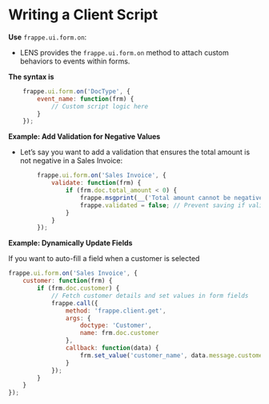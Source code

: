 # Writing a Client Script

**Use** `frappe.ui.form.on`:

-   LENS provides the `frappe.ui.form.on` method to attach custom behaviors to events within forms.

**The syntax is**
```javascript
    frappe.ui.form.on('DocType', {
        event_name: function(frm) {
            // Custom script logic here
        }
    });
```
**Example: Add Validation for Negative Values**

-   Let’s say you want to add a validation that ensures the total amount is not negative in a Sales Invoice:
```javascript
        frappe.ui.form.on('Sales Invoice', {
            validate: function(frm) {
                if (frm.doc.total_amount < 0) {
                    frappe.msgprint(__('Total amount cannot be negative'));
                    frappe.validated = false; // Prevent saving if validation fails
                }
            }
        });
  ```

 

**Example: Dynamically Update Fields**

If you want to auto-fill a field when a customer is selected

``` javascript
frappe.ui.form.on('Sales Invoice', {
    customer: function(frm) {
        if (frm.doc.customer) {
            // Fetch customer details and set values in form fields
            frappe.call({
                method: 'frappe.client.get',
                args: {
                    doctype: 'Customer',
                    name: frm.doc.customer
                },
                callback: function(data) {
                    frm.set_value('customer_name', data.message.customer_name);
                }
            });
        }
    }
});
```




<!--stackedit_data:
eyJoaXN0b3J5IjpbLTE5Mzk1ODEzNjcsLTE2ODI4MTU5MjEsLT
E0NzU0NjIzMjcsLTE1NTAyMTA1NjksMTU4ODQ0NzU5LDczMDk5
ODExNl19
-->